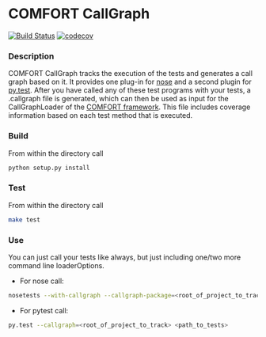 # COMFORT CallGraph
[![Build Status](https://travis-ci.org/comfort-framework/comfort-callgraph.svg?branch=master)](https://travis-ci.org/comfort-framework/comfort-callgraph)
[![codecov](https://codecov.io/gh/comfort-framework/comfort-callgraph/branch/master/graph/badge.svg)](https://codecov.io/gh/comfort-framework/comfort/comfort-callgraph)

### Description
COMFORT CallGraph tracks the execution of the tests and generates a call graph based on it. It
provides one plug-in for [nose](https://github.com/nose-devs/nose) and a second plugin 
for [py.test](https://github.com/pytest-dev/pytest). After you have called any of these test programs with your tests, 
a .callgraph file is generated, which can then be used as input for the CallGraphLoader of the 
[COMFORT framework](https://github.com/comfort-framework/comfort). 
This file includes coverage information based on each test method that is executed.

### Build
From within the directory call
```bash
python setup.py install
```

### Test
From within the directory call
```bash
make test
```

### Use
You can just call your tests like always, but just including one/two more command line loaderOptions.
- For nose call: 
```bash
nosetests --with-callgraph --callgraph-package=<root_of_project_to_track> <path_to_tests>
```

- For pytest call: 
```bash
py.test --callgraph=<root_of_project_to_track> <path_to_tests>
```